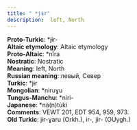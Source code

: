 ```yaml
---
title: " *jɨr"
description:  left, North
---
```


<strong>Proto-Turkic</strong>:  *jɨr-<br>
<strong>Altaic etymology</strong>:  Altaic etymology<br>
<strong> Proto-Altaic</strong>:  *nĭ̀ra<br>
<strong>Nostratic</strong>:  Nostratic<br>
<strong>Meaning</strong>:  left, North<br>
<strong>Russian meaning</strong>:  левый, Север<br>
<strong>Turkic</strong>:  *jɨr<br>
<strong>Mongolian</strong>:  *niruɣu<br>
<strong>Tungus-Manchu</strong>:  *niri-<br>
<strong>Japanese</strong>:  *nà(n)tùki<br>
<strong>Comments</strong>:  VEWT 201, EDT 954, 959, 973.<br>
<strong>Old Turkic</strong>:  jɨr-ɣaru (Orkh.), ir-, jir- (OUygh.)<br>


